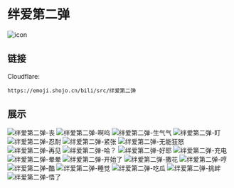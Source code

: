 # 绊爱第二弹
![icon](https://emoji.shojo.cn/bili/src/绊爱第二弹/icon.png)
## 链接
Cloudflare:
```
https://emoji.shojo.cn/bili/src/绊爱第二弹
```
## 展示
![绊爱第二弹-丧](https://emoji.shojo.cn/bili/src/绊爱第二弹/绊爱第二弹-丧.png)
![绊爱第二弹-啊呜](https://emoji.shojo.cn/bili/src/绊爱第二弹/绊爱第二弹-啊呜.png)
![绊爱第二弹-生气气](https://emoji.shojo.cn/bili/src/绊爱第二弹/绊爱第二弹-生气气.png)
![绊爱第二弹-盯](https://emoji.shojo.cn/bili/src/绊爱第二弹/绊爱第二弹-盯.png)
![绊爱第二弹-忍耐](https://emoji.shojo.cn/bili/src/绊爱第二弹/绊爱第二弹-忍耐.png)
![绊爱第二弹-紧张](https://emoji.shojo.cn/bili/src/绊爱第二弹/绊爱第二弹-紧张.png)
![绊爱第二弹-无能狂怒](https://emoji.shojo.cn/bili/src/绊爱第二弹/绊爱第二弹-无能狂怒.png)
![绊爱第二弹-再见](https://emoji.shojo.cn/bili/src/绊爱第二弹/绊爱第二弹-再见.png)
![绊爱第二弹-哈？](https://emoji.shojo.cn/bili/src/绊爱第二弹/绊爱第二弹-哈？.png)
![绊爱第二弹-好耶](https://emoji.shojo.cn/bili/src/绊爱第二弹/绊爱第二弹-好耶.png)
![绊爱第二弹-充电](https://emoji.shojo.cn/bili/src/绊爱第二弹/绊爱第二弹-充电.png)
![绊爱第二弹-晕晕](https://emoji.shojo.cn/bili/src/绊爱第二弹/绊爱第二弹-晕晕.png)
![绊爱第二弹-开始了](https://emoji.shojo.cn/bili/src/绊爱第二弹/绊爱第二弹-开始了.png)
![绊爱第二弹-撒花](https://emoji.shojo.cn/bili/src/绊爱第二弹/绊爱第二弹-撒花.png)
![绊爱第二弹-哼](https://emoji.shojo.cn/bili/src/绊爱第二弹/绊爱第二弹-哼.png)
![绊爱第二弹-酷](https://emoji.shojo.cn/bili/src/绊爱第二弹/绊爱第二弹-酷.png)
![绊爱第二弹-睡觉](https://emoji.shojo.cn/bili/src/绊爱第二弹/绊爱第二弹-睡觉.png)
![绊爱第二弹-吃瓜](https://emoji.shojo.cn/bili/src/绊爱第二弹/绊爱第二弹-吃瓜.png)
![绊爱第二弹-挑衅](https://emoji.shojo.cn/bili/src/绊爱第二弹/绊爱第二弹-挑衅.png)
![绊爱第二弹-悟了](https://emoji.shojo.cn/bili/src/绊爱第二弹/绊爱第二弹-悟了.png)
